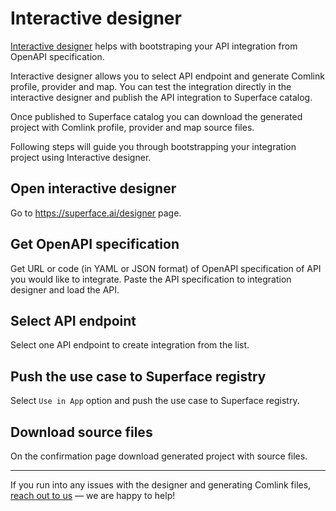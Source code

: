 # Interactive designer

[Interactive designer](https://superface.ai/designer) helps with bootstraping your API integration from OpenAPI specification.

Interactive designer allows you to select API endpoint and generate Comlink profile, provider and map. You can test the integration directly in the interactive designer and publish the API integration to Superface catalog.

Once published to Superface catalog you can download the generated project with Comlink profile, provider and map source files.

Following steps will guide you through bootstrapping your integration project using Interactive designer.

## Open interactive designer

Go to https://superface.ai/designer page.

## Get OpenAPI specification

Get URL or code (in YAML or JSON format) of OpenAPI specification of API you would like to integrate. Paste the API specification to integration designer and load the API.

## Select API endpoint

Select one API endpoint to create integration from the list.

## Push the use case to Superface registry

Select `Use in App` option and push the use case to Superface registry.

## Download source files

On the confirmation page download generated project with source files.

---

If you run into any issues with the designer and generating Comlink files, [reach out to us](../../support) — we are happy to help!
